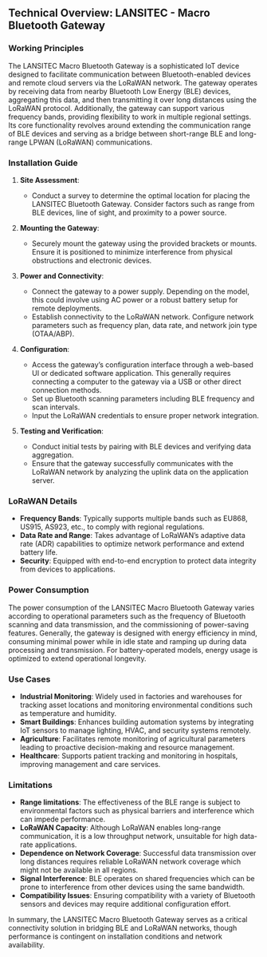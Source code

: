 ## Technical Overview: LANSITEC - Macro Bluetooth Gateway

### Working Principles

The LANSITEC Macro Bluetooth Gateway is a sophisticated IoT device designed to facilitate communication between Bluetooth-enabled devices and remote cloud servers via the LoRaWAN network. The gateway operates by receiving data from nearby Bluetooth Low Energy (BLE) devices, aggregating this data, and then transmitting it over long distances using the LoRaWAN protocol. Additionally, the gateway can support various frequency bands, providing flexibility to work in multiple regional settings. Its core functionality revolves around extending the communication range of BLE devices and serving as a bridge between short-range BLE and long-range LPWAN (LoRaWAN) communications.

### Installation Guide

1. **Site Assessment**: 
   - Conduct a survey to determine the optimal location for placing the LANSITEC Bluetooth Gateway. Consider factors such as range from BLE devices, line of sight, and proximity to a power source.

2. **Mounting the Gateway**: 
   - Securely mount the gateway using the provided brackets or mounts. Ensure it is positioned to minimize interference from physical obstructions and electronic devices.

3. **Power and Connectivity**:
   - Connect the gateway to a power supply. Depending on the model, this could involve using AC power or a robust battery setup for remote deployments.
   - Establish connectivity to the LoRaWAN network. Configure network parameters such as frequency plan, data rate, and network join type (OTAA/ABP).

4. **Configuration**:
   - Access the gateway’s configuration interface through a web-based UI or dedicated software application. This generally requires connecting a computer to the gateway via a USB or other direct connection methods.
   - Set up Bluetooth scanning parameters including BLE frequency and scan intervals.
   - Input the LoRaWAN credentials to ensure proper network integration.

5. **Testing and Verification**:
   - Conduct initial tests by pairing with BLE devices and verifying data aggregation.
   - Ensure that the gateway successfully communicates with the LoRaWAN network by analyzing the uplink data on the application server.

### LoRaWAN Details

- **Frequency Bands**: Typically supports multiple bands such as EU868, US915, AS923, etc., to comply with regional regulations.
- **Data Rate and Range**: Takes advantage of LoRaWAN’s adaptive data rate (ADR) capabilities to optimize network performance and extend battery life.
- **Security**: Equipped with end-to-end encryption to protect data integrity from devices to applications.

### Power Consumption

The power consumption of the LANSITEC Macro Bluetooth Gateway varies according to operational parameters such as the frequency of Bluetooth scanning and data transmission, and the commissioning of power-saving features. Generally, the gateway is designed with energy efficiency in mind, consuming minimal power while in idle state and ramping up during data processing and transmission. For battery-operated models, energy usage is optimized to extend operational longevity.

### Use Cases

- **Industrial Monitoring**: Widely used in factories and warehouses for tracking asset locations and monitoring environmental conditions such as temperature and humidity.
- **Smart Buildings**: Enhances building automation systems by integrating IoT sensors to manage lighting, HVAC, and security systems remotely.
- **Agriculture**: Facilitates remote monitoring of agricultural parameters leading to proactive decision-making and resource management.
- **Healthcare**: Supports patient tracking and monitoring in hospitals, improving management and care services.

### Limitations

- **Range limitations**: The effectiveness of the BLE range is subject to environmental factors such as physical barriers and interference which can impede performance.
- **LoRaWAN Capacity**: Although LoRaWAN enables long-range communication, it is a low throughput network, unsuitable for high data-rate applications.
- **Dependence on Network Coverage**: Successful data transmission over long distances requires reliable LoRaWAN network coverage which might not be available in all regions.
- **Signal Interference**: BLE operates on shared frequencies which can be prone to interference from other devices using the same bandwidth.
- **Compatibility Issues**: Ensuring compatibility with a variety of Bluetooth sensors and devices may require additional configuration effort.

In summary, the LANSITEC Macro Bluetooth Gateway serves as a critical connectivity solution in bridging BLE and LoRaWAN networks, though performance is contingent on installation conditions and network availability.